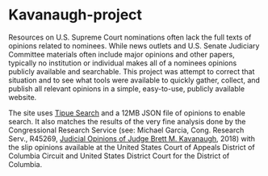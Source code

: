 # Kavanaugh-project

Resources on U.S. Supreme Court nominations often lack the full texts of opinions related to nominees.  While news outlets and U.S. Senate Judiciary Committee materials often include major opinions and other papers, typically no institution or individual makes all of a nominees opinions publicly available and searchable.  This project was attempt to correct that situation and to see what tools were available to quickly gather, collect, and publish all relevant opinions in a simple, easy-to-use, publicly available website.

The site uses [Tipue Search](https://github.com/michael-milette/Tipue-Search) and a 12MB JSON file of opinions to enable search.  It also matches the results of the very fine analysis done by the Congressional Research Service (see: Michael Garcia, Cong. Research Serv., R45269, [Judicial Opinions of Judge Brett M. Kavanaugh](https://fas.org/sgp/crs/misc/R45269.pdf), 2018) with the slip opinions available at the United States Court of Appeals District of Columbia Circuit and United States District Court for the District of Columbia. 
